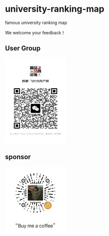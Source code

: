 # university-ranking-map
famous university ranking map

We welcome your feedback！

## User Group

<img src="https://github.com/cunzaizhuyi/up-mode-extension/raw/main/wx-group.jpg" width="200" height="280">

## sponsor

<img src="https://github.com/cunzaizhuyi/embed-page-extension/raw/main/coffee.jpg" width="200" height="215">
